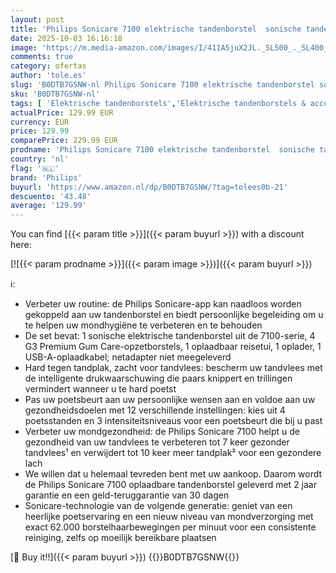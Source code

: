 ```yaml
---
layout: post
title: 'Philips Sonicare 7100 elektrische tandenborstel  sonische tandenborstel met app  4 poetsstanden en 3 intensiteitsniveaus  drukwaarschuwing  EasyStart  SmartTimer  zwart  HX7421/08 [Nieuwe Technologie]'
date: 2025-10-03 16:16:18
image: 'https://m.media-amazon.com/images/I/411A5juX2JL._SL500_._SL400_.jpg'
comments: true
category: ofertas
author: 'tole.es'
slug: 'B0DTB7GSNW-nl Philips Sonicare 7100 elektrische tandenborstel sonische...'
sku: 'B0DTB7GSNW-nl'
tags: [ 'Elektrische tandenborstels','Elektrische tandenborstels & accessoires','Gezondheid & persoonlijke verzorging','Mondverzorging','Sonische tandenborstels','Tandenborstels & accessoires','philips','🇳🇱', ]
actualPrice: 129.99 EUR
currency: EUR
price: 129.99
comparePrice: 229.99 EUR
prodname: 'Philips Sonicare 7100 elektrische tandenborstel  sonische tandenborstel met app  4 poetsstanden en 3 intensiteitsniveaus  drukwaarschuwing  EasyStart  SmartTimer  zwart  HX7421/08 [Nieuwe Technologie]'
country: 'nl'
flag: '🇳🇱'
brand: 'Philips'
buyurl: 'https://www.amazon.nl/dp/B0DTB7GSNW/?tag=tolees0b-21'
descuento: '43.48'
average: '129.99'
---
```


You can find [{{< param title >}}]({{< param buyurl >}}) with a discount here:

[![{{< param prodname >}}]({{< param image >}})]({{< param buyurl >}})

ℹ️:

- Verbeter uw routine: de Philips Sonicare-app kan naadloos worden gekoppeld aan uw tandenborstel en biedt persoonlijke begeleiding om u te helpen uw mondhygiëne te verbeteren en te behouden
- De set bevat: 1 sonische elektrische tandenborstel uit de 7100-serie, 4 G3 Premium Gum Care-opzetborstels, 1 oplaadbaar reisetui, 1 oplader, 1 USB-A-oplaadkabel; netadapter niet meegeleverd
- Hard tegen tandplak, zacht voor tandvlees: bescherm uw tandvlees met de intelligente drukwaarschuwing die paars knippert en trillingen vermindert wanneer u te hard poetst
- Pas uw poetsbeurt aan uw persoonlijke wensen aan en voldoe aan uw gezondheidsdoelen met 12 verschillende instellingen: kies uit 4 poetsstanden en 3 intensiteitsniveaus voor een poetsbeurt die bij u past
- Verbeter uw mondgezondheid: de Philips Sonicare 7100 helpt u de gezondheid van uw tandvlees te verbeteren tot 7 keer gezonder tandvlees¹ en verwijdert tot 10 keer meer tandplak² voor een gezondere lach
- We willen dat u helemaal tevreden bent met uw aankoop. Daarom wordt de Philips Sonicare 7100 oplaadbare tandenborstel geleverd met 2 jaar garantie en een geld-teruggarantie van 30 dagen
- Sonicare-technologie van de volgende generatie: geniet van een heerlijke poetservaring en een nieuw niveau van mondverzorging met exact 62.000 borstelhaarbewegingen per minuut voor een consistente reiniging, zelfs op moeilijk bereikbare plaatsen

[🛒 Buy it!!]({{< param buyurl >}})
{{<world>}}B0DTB7GSNW{{</world>}}
